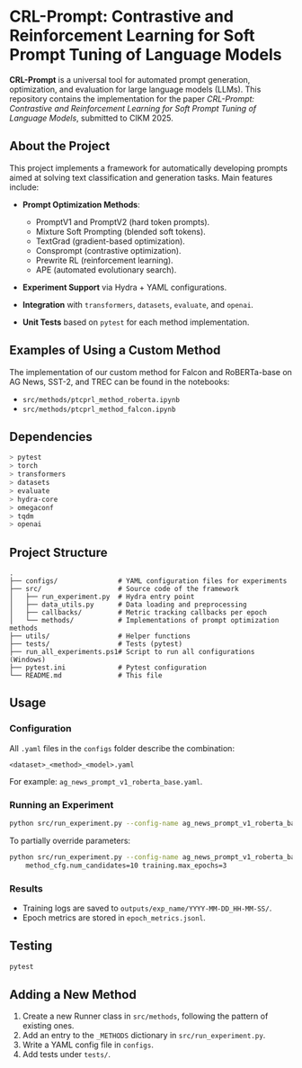 # CRL-Prompt: Contrastive and Reinforcement Learning for Soft Prompt Tuning of Language Models

**CRL-Prompt** is a universal tool for automated prompt generation, optimization, and evaluation for large language models (LLMs). This repository contains the implementation for the paper *CRL-Prompt: Contrastive and Reinforcement Learning for Soft Prompt Tuning of Language Models*, submitted to CIKM 2025.

## About the Project

This project implements a framework for automatically developing prompts aimed at solving text classification and generation tasks. Main features include:

* **Prompt Optimization Methods**:

  * PromptV1 and PromptV2 (hard token prompts).
  * Mixture Soft Prompting (blended soft tokens).
  * TextGrad (gradient-based optimization).
  * Consprompt (contrastive optimization).
  * Prewrite RL (reinforcement learning).
  * APE (automated evolutionary search).
* **Experiment Support** via Hydra + YAML configurations.
* **Integration** with `transformers`, `datasets`, `evaluate`, and `openai`.
* **Unit Tests** based on `pytest` for each method implementation.

## Examples of Using a Custom Method

The implementation of our custom method for Falcon and RoBERTa-base on AG News, SST-2, and TREC can be found in the notebooks:

* `src/methods/ptcprl_method_roberta.ipynb`
* `src/methods/ptcprl_method_falcon.ipynb`

## Dependencies

```bash
> pytest
> torch
> transformers
> datasets
> evaluate
> hydra-core
> omegaconf
> tqdm
> openai
```

## Project Structure

```
.
├── configs/               # YAML configuration files for experiments
├── src/                   # Source code of the framework
│   ├── run_experiment.py  # Hydra entry point
│   ├── data_utils.py      # Data loading and preprocessing
│   ├── callbacks/         # Metric tracking callbacks per epoch
│   └── methods/           # Implementations of prompt optimization methods
├── utils/                 # Helper functions
├── tests/                 # Tests (pytest)
├── run_all_experiments.ps1# Script to run all configurations (Windows)
├── pytest.ini             # Pytest configuration
└── README.md              # This file
```

## Usage

### Configuration

All `.yaml` files in the `configs` folder describe the combination:

```
<dataset>_<method>_<model>.yaml
```

For example: `ag_news_prompt_v1_roberta_base.yaml`.

### Running an Experiment

```bash
python src/run_experiment.py --config-name ag_news_prompt_v1_roberta_base
```

To partially override parameters:

```bash
python src/run_experiment.py --config-name ag_news_prompt_v1_roberta_base \
    method_cfg.num_candidates=10 training.max_epochs=3
```

### Results

* Training logs are saved to `outputs/exp_name/YYYY-MM-DD_HH-MM-SS/`.
* Epoch metrics are stored in `epoch_metrics.jsonl`.

## Testing

```bash
pytest
```

## Adding a New Method

1. Create a new Runner class in `src/methods`, following the pattern of existing ones.
2. Add an entry to the `_METHODS` dictionary in `src/run_experiment.py`.
3. Write a YAML config file in `configs`.
4. Add tests under `tests/`.
